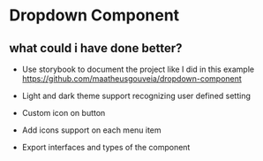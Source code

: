 # Dropdown Component

## what could i have done better?

-   Use storybook to document the project like I did in this example https://github.com/maatheusgouveia/dropdown-component

-   Light and dark theme support recognizing user defined setting

-   Custom icon on button

-   Add icons support on each menu item

-   Export interfaces and types of the component
